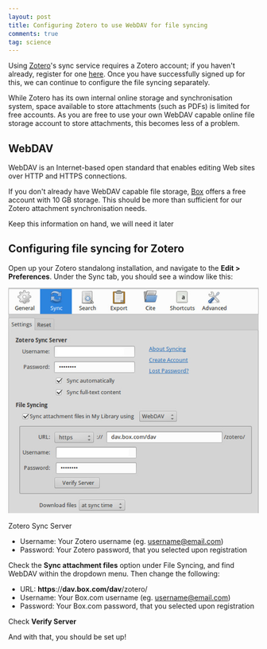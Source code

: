 ```yaml
---
layout: post
title: Configuring Zotero to use WebDAV for file syncing
comments: true
tag: science
---
```


Using [Zotero](http://www.zotero.org)'s sync service requires a Zotero account; if you haven't already, register for one [here](https://www.zotero.org/user/register). Once you have successfully signed up for this, we can continue to configure the file syncing separately.

While Zotero has its own internal online storage and synchronisation system, space available to store attachments (such as PDFs) is limited for free accounts. As you are free to use your own WebDAV capable online file storage account to store attachments, this becomes less of a problem. 

<!--break-->

## WebDAV

<div class="message">
  WebDAV is an Internet-based open standard that enables editing Web sites over HTTP and HTTPS connections. 
</div>

If you don't already have WebDAV capable file storage, [Box](http://www.box.com) offers a free account with 10 GB storage. This should be more than sufficient for our Zotero attachment synchronisation needs.

Keep this information on hand, we will need it later

## Configuring file syncing for Zotero

Open up your Zotero standalong installation, and navigate to the <strong>Edit > Preferences</strong>. Under the Sync tab, you should see a window like this:

![Zotero sync](public/images/2015-03-13-zotero-sync.jpg)

Zotero Sync Server

- Username: Your Zotero username (eg. username@email.com)
- Password: Your Zotero password, that you selected upon registration

Check the <strong>Sync attachment files</strong> option under File Syncing, and find WebDAV within the dropdown menu. Then change the following:

- URL: <strong>https</strong>://<strong>dav.box.com/dav</strong>/zotero/
- Username: Your Box.com username (eg. username@email.com)
- Password: Your Box.com password, that you selected upon registration

Check <strong>Verify Server</strong>

And with that, you should be set up!
